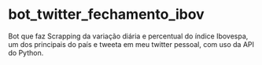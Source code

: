 # bot_twitter_fechamento_ibov
Bot que faz Scrapping da variação diária e percentual do índice Ibovespa, um dos principais do país e tweeta em meu twitter pessoal, com uso da API do Python.
